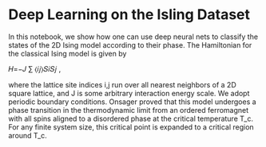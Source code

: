 # Deep Learning on the Isling Dataset

In this notebook, we show how one can use deep neural nets to classify the states of the 2D Ising model according to their phase.
The Hamiltonian for the classical Ising model is given by

𝐻=−𝐽 ∑ ⟨𝑖𝑗⟩𝑆𝑖𝑆𝑗 ,

where the lattice site indices i,j run over all nearest neighbors of a 2D square lattice, and J is some arbitrary interaction energy scale. We adopt periodic boundary conditions. Onsager proved that this model undergoes a phase transition in the thermodynamic limit from an ordered ferromagnet with all spins aligned to a disordered phase at the critical temperature T_c. For any finite system size, this critical point is expanded to a critical region around T_c.

